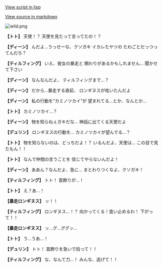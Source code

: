 [View script in lisp](../scripts/1330101.txt)

[View source in markdown](1330101.md)

![wild.png](../images/backgrounds/wild.png)

**【トト】**
天使！？
天使を見たって言ってたの！？

**【ディーン】**
んだよ…うっせーな、クソガキ
イカレたヤツの
たわごとだっつってんだろ？

**【ティルフィング】**
いえ、彼女の暴走と
関わりがあるかもしれません…
聞かせて下さい

**【ディーン】**
なんなんだよ、
ティルフィングまで…？

**【ディーン】**
だから…暴走する直前、
ロンギヌスが呟いたんだよ

**【ディーン】**
私の行動を“カミノツカイ”が
望まれてる…とか、なんとか…

**【トト】**
カミノツカイ…？

**【ディーン】**
物を知らねぇガキだな…
神話に出てくる天使だよ

**【デュリン】**
ロンギヌスの行動を…
カミノツカイが望んでる…？

**【トト】**
物を知らないのは、どっちだよ！？
いるんだよ、天使は…
この目で見たもん！！

**【トト】**
なんで仲間の言うことを
信じてやらないんだよ！

**【ディーン】**
ああん？なんだよ、急に…
まとわりつくなよ、クソガキ！

**【ティルフィング】**
トト！
首飾りが…！

**【トト】**
え？あ…！

**【暴走ロンギヌス】**
ッ！！

**【ティルフィング】**
ロンギヌス…！？
向かってくる！食い止めるわ！
下がって！！

**【暴走ロンギヌス】**
ッ…グ…ググッ…

**【トト】**
う…うあ…！

**【デュリン】**
トト！
首飾りを急いで拾って！！

**【ティルフィング】**
な、なんて力…！
みんな、逃げて！！